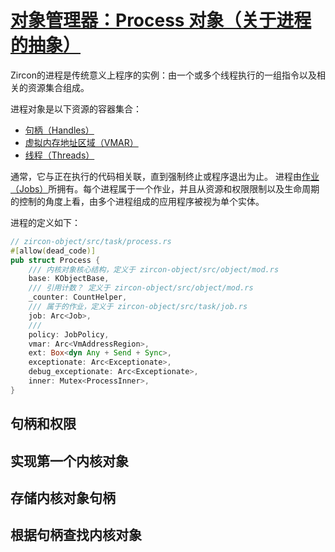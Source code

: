 # [对象管理器：Process 对象（关于进程的抽象）](https://fuchsia.dev/fuchsia-src/reference/kernel_objects/process)
  
Zircon的进程是传统意义上程序的实例：由一个或多个线程执行的一组指令以及相关的资源集合组成。   

进程对象是以下资源的容器集合：
* [句柄（Handles）](https://fuchsia.dev/fuchsia-src/concepts/kernel/handles)
* [虚拟内存地址区域（VMAR）](https://fuchsia.dev/fuchsia-src/reference/kernel_objects/vm_address_region)
* [线程（Threads）](https://fuchsia.dev/fuchsia-src/reference/kernel_objects/thread)   

通常，它与正在执行的代码相关联，直到强制终止或程序退出为止。
进程由[作业（Jobs）](https://fuchsia.dev/fuchsia-src/reference/kernel_objects/job)所拥有。每个进程属于一个作业，并且从资源和权限限制以及生命周期的控制的角度上看，由多个进程组成的应用程序被视为单个实体。  

进程的定义如下：
```rust
// zircon-object/src/task/process.rs
#[allow(dead_code)]
pub struct Process {
    /// 内核对象核心结构，定义于 zircon-object/src/object/mod.rs 
    base: KObjectBase,
    /// 引用计数？ 定义于 zircon-object/src/object/mod.rs
    _counter: CountHelper,
    /// 属于的作业，定义于 zircon-object/src/task/job.rs
    job: Arc<Job>,
    /// 
    policy: JobPolicy,
    vmar: Arc<VmAddressRegion>,
    ext: Box<dyn Any + Send + Sync>,
    exceptionate: Arc<Exceptionate>,
    debug_exceptionate: Arc<Exceptionate>,
    inner: Mutex<ProcessInner>,
}
```

## 句柄和权限

## 实现第一个内核对象

## 存储内核对象句柄

## 根据句柄查找内核对象